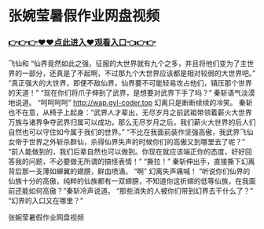 # 张婉莹暑假作业网盘视频

### <a href="http://www.baidu.com/link?url=ok3_Ml5QdPpOWDUDT8PseJcBKYiYUthhvs1MDf_XWaxIqoOiiz3h9rK40scs4rg4&wd">👉👉👉♥♥点此进入♥观看入口👈👉👉</a>

飞仙和
    “仙界竟然如此之强，征服的大世界就有九个之多，并且将他们变为了主世界的一部分，还真是了不起啊，不过那九个大世界应该都是相对较弱的大世界吧。”
    “真正强大的大世界，即便不敌仙界，仙界要不可能轻易攻占他们，镇压那个世界的天道！”
    “现在你们将爪子伸到了武界，是想要对武界下手了吗？”
    秦斩语气淡漠地说道。
    “呵呵呵呵”
    http://wap.gyl-coder.top
    幻离只是断断续续的冷笑。
    秦斩也不在意，从椅子上起身：“武界人才辈出，无尽岁月之前武祖带领着薪火大世界万族与诸界争夺武界归属可以成功，那么无尽岁月之后，我们薪火大世界的后人们自然也可以守住如今属于我们的世界。”
    “不比在我面前装作坚强高傲，我武界飞仙女帝于世界之外斩杀群仙，杀得仙界失声的时候你们的高傲又到哪里去了呢？”
    “前人能做到的，我们后辈自然也可以做到。你现在就应该端正你的态度，好好回答我的问题，不必要做无所谓的搞怪表情！”
    “撕拉！”
    秦斩伸出手，直接撕下幻离背后那一支薄如蝉翼的翅膀，鲜血喷涌。
    “啊”
    幻离失声痛喊！
    “听说你们仙界的仙族十分的高傲，纯粹的仙族都有一双翅膀，不知道你这折翅的低等仙族，在我面前还能如何高傲？”秦斩冷声说道。
    “那些消失的人被你们带到幻界去干什么了？”
    “幻界的入口又在哪里？”

张婉莹暑假作业网盘视频
